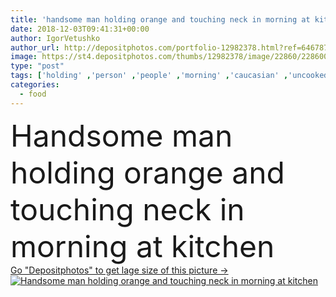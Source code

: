 ```yaml
---
title: 'handsome man holding orange and touching neck in morning at kitchen'
date: 2018-12-03T09:41:31+00:00
author: IgorVetushko
author_url: http://depositphotos.com/portfolio-12982378.html?ref=64678756
image: https://st4.depositphotos.com/thumbs/12982378/image/22860/228600998/api_thumb_450.jpg?forcejpeg=true
type: "post"
tags: ['holding' ,'person' ,'people' ,'morning' ,'caucasian' ,'uncooked' ,'kitchen' ,'fruit' ,'tasty' ,'delicious' ,'appetizing' ,'meal' ,'breakfast' ,'male' ,'man' ,'ripe' ,'nutrition' ,'vegetarian' ,'home' ,'neck' ,'indoors' ,'touching' ,'vitamins' ,'apartment' ,'handsome' ,'oranges' ,'vegan' ,'weekday' ,'unprocessed' ,'Healthy Eating' ,'young adult' ,'raw food' ,'raw food diet' ,'organic food' ]
categories: 
  - food
---
```

<div aling="center">
            <font size="60"> Handsome man holding orange and touching neck in morning at kitchen</font>   
</div>
<div>
    <a href='https://depositphotos.com/228600998/stock-photo-handsome-man-holding-orange-touching.html?ref=64678756' target=_blank > Go "Depositphotos" to get lage size of this picture ->
        <img href='https://depositphotos.com/228600998/stock-photo-handsome-man-holding-orange-touching.html?ref=64678756' src='https://st4.depositphotos.com/12982378/22860/i/950/depositphotos_228600998-stock-photo-handsome-man-holding-orange-touching.jpg?forcejpeg=true' alt='Handsome man holding orange and touching neck in morning at kitchen' >
    </a>
</div>
